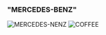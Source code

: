 ### "MERCEDES-BENZ"

<img src = "https://pictures.dealer.com/k/knauzmercedes/1477/7cdc2cb8e3f3f9e4535af42e48aec617x.jpg" 
alt = "MERCEDES-NENZ">
<img src = "https://upload.wikimedia.org/wikipedia/commons/9/9a/Espresso_and_napolitains.jpg" 
alt = "COFFEE">